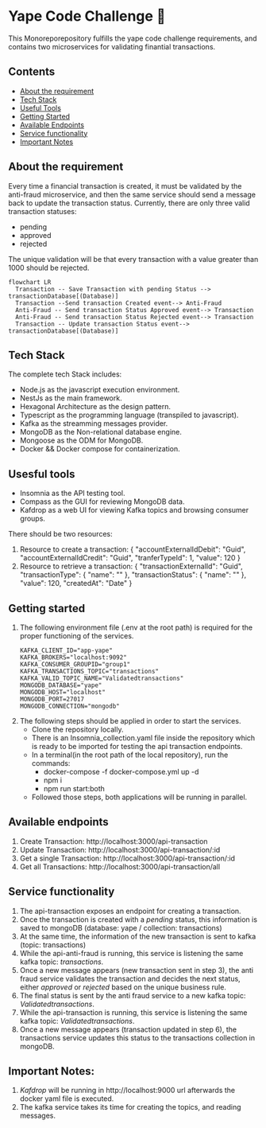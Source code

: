 # Yape Code Challenge :rocket:
This Monoreporepository fulfills the yape code challenge requirements, and contains two microservices for validating finantial transactions.   
## Contents
- [About the requirement](#about-the-requirement)
- [Tech Stack](#tech-stack)
- [Useful Tools](#usesful-tools)
- [Getting Started](#getting-started)
- [Available Endpoints](#available-endpoints)
- [Service functionality](#service-functionality)
- [Important Notes](#important-notes)
  
## About the requirement
Every time a financial transaction is created, it must be validated by the anti-fraud microservice, and then the same service should send a message back to update the transaction status. Currently, there are only three valid transaction statuses:

- pending
- approved
- rejected

The unique validation will be that every transaction with a value greater than 1000 should be rejected.

  ```mermaid
  flowchart LR
    Transaction -- Save Transaction with pending Status --> transactionDatabase[(Database)]
    Transaction --Send transaction Created event--> Anti-Fraud
    Anti-Fraud -- Send transaction Status Approved event--> Transaction
    Anti-Fraud -- Send transaction Status Rejected event--> Transaction
    Transaction -- Update transaction Status event--> transactionDatabase[(Database)]
```

## Tech Stack
The complete tech Stack includes:
-  Node.js as the javascript execution environment.
-  NestJs as the main framework.
-  Hexagonal Architecture as the design pattern.
-  Typescript as the programming language (transpiled to javascript).
-  Kafka as the streamming messages provider.
-  MongoDB as the Non-relational database engine.
-  Mongoose as the ODM for MongoDB.
-  Docker && Docker compose for containerization.

## Usesful tools
-  Insomnia as the API testing tool.
-  Compass as the GUI for reviewing MongoDB data.
-  Kafdrop as a web UI for viewing Kafka topics and browsing consumer groups. 

 There should be two resources:
 1. Resource to create a transaction:
    {
      "accountExternalIdDebit": "Guid",
      "accountExternalIdCredit": "Guid",
      "tranferTypeId": 1,
      "value": 120
    }
 3. Resource to retrieve a transaction:
    {
      "transactionExternalId": "Guid",
      "transactionType": {
        "name": ""
      },
      "transactionStatus": {
        "name": ""
      },
      "value": 120,
      "createdAt": "Date"
    }

 ## Getting started
 1. The following environment file (.env at the root path) is required for the proper functioning of the services.
    ```
    KAFKA_CLIENT_ID="app-yape"
    KAFKA_BROKERS="localhost:9092"
    KAFKA_CONSUMER_GROUPID="group1"
    KAFKA_TRANSACTIONS_TOPIC="transactions"
    KAFKA_VALID_TOPIC_NAME="Validatedtransactions"
    MONGODB_DATABASE="yape"
    MONGODB_HOST="localhost"
    MONGODB_PORT=27017
    MONGODB_CONNECTION="mongodb"
    ```
 3. The following steps should be applied in order to start the services.
    - Clone the repository locally.
    - There is an Insomnia_collection.yaml file inside the repository which is ready to be imported for testing the api transaction endpoints.
    - In a terminal(in the root path of the local repository), run the commands:
      - docker-compose -f docker-compose.yml up -d 
      - npm i
      - npm run start:both
    - Followed those steps, both applications will be running in parallel.
 
 ## Available endpoints
 1. Create Transaction: http://localhost:3000/api-transaction
 2. Update Transaction: http://localhost:3000/api-transaction/:id
 3. Get a single Transaction: http://localhost:3000/api-transaction/:id
 4. Get all Transactions: http://localhost:3000/api-transaction/all

 ## Service functionality
 1. The api-transaction exposes an endpoint for creating a transaction.
 2. Once the transaction is created with a *pending* status, this information is saved to mongoDB (database: yape / collection: transactions)
 3. At the same time, the information of the new transaction is sent to kafka (topic: transactions)
 4. While the api-anti-fraud is running, this service is listening the same kafka topic: *transactions*.
 5. Once a new message appears (new transaction sent in step 3), the anti fraud service validates the transaction and decides the next status, either *approved* or *rejected* based on the unique business rule. 
 6. The final status is sent by the anti fraud service to a new kafka topic: *Validatedtransactions*.
 7. While the api-transaction is running, this service is listening the same kafka topic: *Validatedtransactions*.
 8. Once a new message appears (transaction updated in step 6), the transactions service updates this status to the transactions collection in mongoDB.
    
 ## Important Notes:
 1. *Kafdrop* will be running in http://localhost:9000 url afterwards the docker yaml file is executed.
 2. The kafka service takes its time for creating the topics, and reading messages.  
 
 
